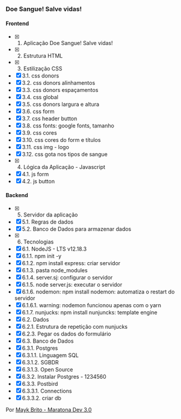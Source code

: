 ### Doe Sangue! Salve vidas!

#### Frontend 

- [x] 1. Aplicação Doe Sangue! Salve vidas!
- [x] 2. Estrutura HTML 
- [x] 3. Estilização CSS
- [x] 3.1. css donors
- [x] 3.2. css donors alinhamentos
- [x] 3.3. css donors espaçamentos
- [x] 3.4. css global
- [x] 3.5. css donors largura e altura
- [x] 3.6. css form
- [x] 3.7. css header button
- [x] 3.8. css fonts: google fonts, tamanho
- [x] 3.9. css cores 
- [x] 3.10. css cores do form e títulos
- [x] 3.11. css img - logo 
- [x] 3.12. css gota nos tipos de sangue 
- [x] 4. Lógica da Aplicação - Javascript
- [x] 4.1. js form
- [x] 4.2. js button

#### Backend

- [x] 5. Servidor da aplicação
- [x] 5.1. Regras de dados
- [x] 5.2. Banco de Dados para armazenar dados
- [x] 6. Tecnologias 
- [x] 6.1. NodeJS - LTS v12.18.3
- [x] 6.1.1. npm init -y
- [x] 6.1.2. npm install express: criar servidor
- [x] 6.1.3. pasta node_modules
- [x] 6.1.4. server.sj: configurar o servidor
- [x] 6.1.5. node server.js: executar o servidor
- [x] 6.1.6. nodemon: npm install nodemon: automatiza o restart do servidor
- [x] 6.1.6.1. warning: nodemon funcionou apenas com o yarn
- [x] 6.1.7. nunjucks: npm install nunjuncks: template engine
- [x] 6.2. Dados
- [x] 6.2.1. Estrutura de repetição com nunjucks
- [x] 6.2.3. Pegar os dados do formulário
- [x] 6.3. Banco de Dados
- [x] 6.3.1. Postgres 
- [x] 6.3.1.1. Linguagem SQL
- [x] 6.3.1.2. SGBDR
- [x] 6.3.1.3. Open Source
- [x] 6.3.2. Instalar Postgres - 1234560 
- [x] 6.3.3. Postbird
- [x] 6.3.3.1. Connections
- [x] 6.3.3.2. criar db

Por [Mayk Brito - Maratona Dev 3.0](https://github.com/maykbrito)
